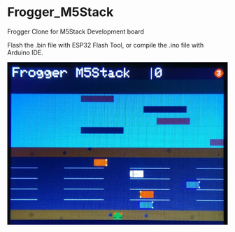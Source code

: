 # Frogger_M5Stack

Frogger Clone for M5Stack Development board

Flash the .bin file with ESP32 Flash Tool, or compile the .ino file with Arduino IDE.

![alt text](https://raw.githubusercontent.com/pappani/Frogger_M5Stack/master/Screenshot.jpg)
